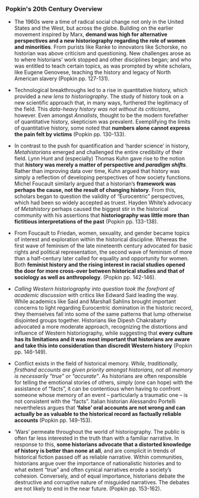 ### Popkin's 20th Century Overview

-	The 1960s were a time of radical social change not only in the United States and the West, but across the globe. Building on the earlier movement inspired by Marx, **demand was high for alternative perspectives and a new historiography regarding the role of women and minorities**. From purists like Ranke to innovators like Schorske, no historian was above criticism and questioning. New challenges arose as to where historians’ work stopped and other disciplines began; and who was entitled to teach certain topics, as was prompted by white scholars, like Eugene Genovese, teaching the history and legacy of North American slavery (Popkin pp. 127-131).

-	Technological breakthroughs led to a rise in quantitative history, which provided a _new lens to historiography_. The study of history took on a new scientific approach that, in many ways, furthered the legitimacy of the field. This _data-heavy history was not without its criticisms_, however. Even amongst _Annalists_, thought to be the modern forefather of quantitative history, skepticism was prevalent. Exemplifying the limits of quantitative history, some noted that **numbers alone cannot express the pain felt by victims** (Popkin pp. 130-133).

-	In contrast to the push for quantification and ‘harder science’ in history, _Metahistorians_ emerged and challenged the entire credibility of their field. Lynn Hunt and (especially) Thomas Kuhn gave rise to the notion that **history was merely a matter of perspective and _paradigm shifts_**. Rather than improving data over time, Kuhn argued that history was simply a reflection of developing perspectives of how society functions. Michel Foucault similarly argued that a historian’s **framework was perhaps the cause, not the result of changing history**. From this, scholars began to question the validity of “Eurocentric” perspectives, which had been so widely accepted as truest. Hayden White’s advocacy of _Metahistory_ perhaps caused the biggest stir in the historical community with his assertions that **historiography was little more than fictitious interpretations of the past** (Popkin pp. 133-138).

-	From Foucault to Friedan, women, sexuality, and gender became topics of interest and exploration within the historical discipline. Whereas the first wave of feminism of the late nineteenth century advocated for basic rights and political representation, the second wave of feminism of more than a half-century later called for equality and opportunity for women. Both **feminist history and the rising interest in racial studies opened the door for more cross-over between historical studies and that of sociology as well as anthropology**. (Popkin pp. 142-146).

-	_Calling Western historiography into question took the forefront of academic discussion_ with critics like Edward Said leading the way. While academics like Said and Marshall Sahlins brought important concerns to light regarding Eurocentric domination in the historic record, they themselves fall into some of the same patterns that lump otherwise disjointed groups together. Historians like Dipesh Chakrabarty advocated a more moderate approach, recognizing the distortions and influence of Western historiography, while suggesting that **every culture has its limitations and it was most important that historians are aware and take this into consideration than discredit Western history** (Popkin pp. 146-149).

-	Conflict exists in the field of historical memory. _While, traditionally, firsthand accounts are given priority amongst historians, not all memory is necessarily “true” or “accurate”_. As historians are often responsible for telling the emotional stories of others, simply (one can hope) with the assistance of “facts”, it can be contentious when having to confront someone whose memory of an event – particularly a traumatic one – is not consistent with the “facts”. Italian historian Alessandro Portelli nevertheless argues that **‘false’ oral accounts are not wrong and can actually be as valuable to the historical record as factually reliable accounts** (Popkin pp. 149-153).

-	‘Wars’ permeate throughout the world of historiography. The public is often far less interested in the truth than with a familiar narrative. In response to this, **some historians advocate that a distorted knowledge of history is better than none at all**, and are complicit in trends of historical fiction passed off as reliable narrative. Within communities, historians argue over the importance of nationalistic histories and to what extent “true” and often cynical narratives erode a society’s cohesion. Conversely, and of equal importance, historians debate the destructive and corruptive nature of misguided narratives. The debates are not likely to end in the near future. (Popkin pp. 153-162).
